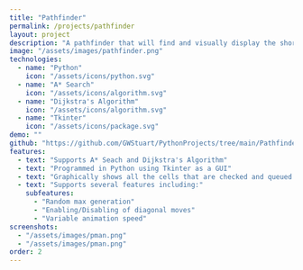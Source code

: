 ```yaml
---
title: "Pathfinder"
permalink: /projects/pathfinder
layout: project
description: "A pathfinder that will find and visually display the shortest path between any two given points. The user has the choice of either using A* Search or Dijkstra's Algorithm and has a variety of options available."
image: "/assets/images/pathfinder.png"
technologies:
  - name: "Python"
    icon: "/assets/icons/python.svg"
  - name: "A* Search"
    icon: "/assets/icons/algorithm.svg"
  - name: "Dijkstra's Algorithm"
    icon: "/assets/icons/algorithm.svg"
  - name: "Tkinter"
    icon: "/assets/icons/package.svg"
demo: ""
github: "https://github.com/GWStuart/PythonProjects/tree/main/Pathfinder"
features:
  - text: "Supports A* Seach and Dijkstra's Algorithm"
  - text: "Programmed in Python using Tkinter as a GUI"
  - text: "Graphically shows all the cells that are checked and queued by the algorithm"
  - text: "Supports several features including:"
    subfeatures:
      - "Random max generation"
      - "Enabling/Disabling of diagonal moves"
      - "Variable animation speed"
screenshots:
  - "/assets/images/pman.png"
  - "/assets/images/pman.png"
order: 2
---
```


